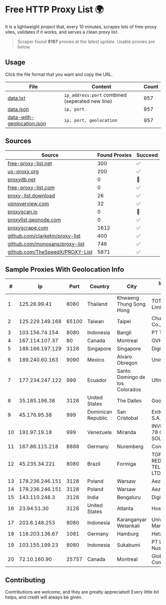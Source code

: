 
# Free HTTP Proxy List 🌍

It is a lightweight project that, every 10 minutes, scrapes lots of free-proxy sites, validates if it works, and serves a clean proxy list.


> Scraper found **9187** proxies at the latest update. Usable proxies are below.

## Usage

Click the file format that you want and copy the URL.


|File|Content|Count|
|----|-------|-----|
|[data.txt](https://raw.githubusercontent.com/themiralay/Proxy-List-World/master/data.txt)|`ip_address:port` combined (seperated new line)|957|
|[data.json](https://raw.githubusercontent.com/themiralay/Proxy-List-World/master/data.json)|`ip, port`|957|
|[data-with-geolocation.json](https://raw.githubusercontent.com/themiralay/Proxy-List-World/master/data-with-geolocation.json)|`ip, port, geolocation`|957|

## Sources

|Source|Found Proxies|Succeed|
|------|-------------|-------|
|[free-proxy-list.net](https://free-proxy-list.net)|300|✅|
|[us-proxy.org](https://www.us-proxy.org)|200|✅|
|[proxydb.net](http://proxydb.net)|0|🚫|
|[free-proxy-list.com](https://free-proxy-list.com/?page=&port=&type%5B%5D=http&type%5B%5D=https&up_time=0&search=Search)|0|✅|
|[proxy-list.download](https://www.proxy-list.download/HTTP)|26|✅|
|[vpnoverview.com](https://vpnoverview.com/privacy/anonymous-browsing/free-proxy-servers)|32|✅|
|[proxyscan.io](https://www.proxyscan.io)|0|🚫|
|[proxylist.geonode.com](https://proxylist.geonode.com/api/proxy-list?limit=300&page=1&sort_by=lastChecked&sort_type=desc&protocols=http,https)|0|✅|
|[proxyscrape.com](https://api.proxyscrape.com/v2/?request=displayproxies&protocol=http&timeout=10000&country=all&ssl=all&anonymity=all)|1612|✅|
|[github.com/clarketm/proxy-list](https://raw.githubusercontent.com/clarketm/proxy-list/master/proxy-list-raw.txt)|400|✅|
|[github.com/monosans/proxy-list](https://raw.githubusercontent.com/monosans/proxy-list/main/proxies/http.txt)|746|✅|
|[github.com/TheSpeedX/PROXY-List](https://raw.githubusercontent.com/TheSpeedX/PROXY-List/master/http.txt)|5871|✅|


## Sample Proxies With Geolocation Info

|#|Ip|Port|Country|City|Internet Service Provider|
|-|--|----|-------|----|-------------------------|
|1|125.26.99.41|8080|Thailand|Khwaeng Thung Song Hong|TOT Public Company Limited|
|2|125.229.149.168|65100|Taiwan|Taipei|Chunghwa Telecom Co., Ltd.|
|3|103.156.74.154|8080|Indonesia|Bangli|PT Trika Global Media|
|4|167.114.107.37|80|Canada|Montreal|OVH SAS|
|5|188.166.197.129|3128|Singapore|Singapore|DigitalOcean, LLC|
|6|189.240.60.163|9090|Mexico|Alvaro Obregon|Uninet S.A. de C.V.|
|7|177.234.247.122|999|Ecuador|Santo Domingo de los Colorados|Ufinet Panama S.A.|
|8|35.185.196.38|3128|United States|The Dalles|Google LLC|
|9|45.176.95.38|999|Dominican Republic|San Cristobal|Exito Vision Cable S.A.S|
|10|191.97.19.18|999|Venezuela|Miranda|INVERSIONES FRITZ 78 C.A.(WIFI SOLUTION)|
|11|167.86.115.218|8888|Germany|Nuremberg|Contabo GmbH|
|12|45.235.34.221|8080|Brazil|Formiga|TOP 37 ESTACOES E REDES DE TELECOMUNICACOES LTDA|
|13|178.236.246.151|3128|Poland|Warsaw|Aeza International LTD|
|14|178.236.246.151|3128|Poland|Warsaw|Aeza International LTD|
|15|143.110.248.3|3128|India|Bengaluru|DigitalOcean, LLC|
|16|23.94.51.30|3128|United States|Atlanta|HostPapa|
|17|203.6.148.253|8080|Indonesia|Karanganyar Wetankali|Universitas Sebelas Maret, y|
|18|116.203.136.67|1081|Germany|Hamburg|Hetzner Online GmbH|
|19|103.155.199.23|8080|Indonesia|Sukabumi|PT Lintas Jaringan Nusantara|
|20|72.10.160.90|25757|Canada|Montreal|GloboTech Communications|



## Contributing

Contributions are welcome, and they are greatly appreciated! Every
little bit helps, and credit will always be given.

